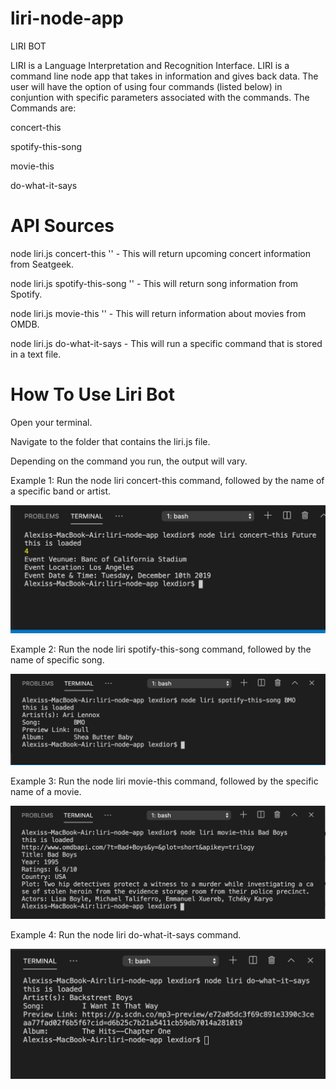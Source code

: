 # liri-node-app

LIRI BOT

LIRI is a Language Interpretation and Recognition Interface. LIRI is a command line node app that takes in information and gives back data. The user will have the option of using four commands (listed below) in conjuntion with specific parameters associated with the commands. The Commands are:

concert-this

spotify-this-song

movie-this

do-what-it-says

# API Sources

node liri.js concert-this '' - This will return upcoming concert information from Seatgeek.

node liri.js spotify-this-song '' - This will return song information from Spotify.

node liri.js movie-this '' - This will return information about movies from OMDB.

node liri.js do-what-it-says - This will run a specific command that is stored in a text file.

# How To Use Liri Bot

Open your terminal.

Navigate to the folder that contains the liri.js file.

Depending on the command you run, the output will vary.

Example 1: Run the node liri concert-this command, followed by the name of a specific band or artist.

![alt text](images/concert-this.png "Description goes here")

Example 2: Run the node liri spotify-this-song command, followed by the name of specific song.

![alt text](images/spotify-this-song.png "Description goes here")

Example 3: Run the node liri movie-this command, followed by the specific name of a movie.

![alt text](images/movie-this.png "Description goes here")

Example 4: Run the node liri do-what-it-says command.

![alt text](images/do-what-it-says.png "Description goes here")
